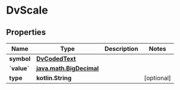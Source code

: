 
# DvScale

## Properties
Name | Type | Description | Notes
------------ | ------------- | ------------- | -------------
**symbol** | [**DvCodedText**](DvCodedText.md) |  | 
**&#x60;value&#x60;** | [**java.math.BigDecimal**](java.math.BigDecimal.md) |  | 
**type** | **kotlin.String** |  |  [optional]



